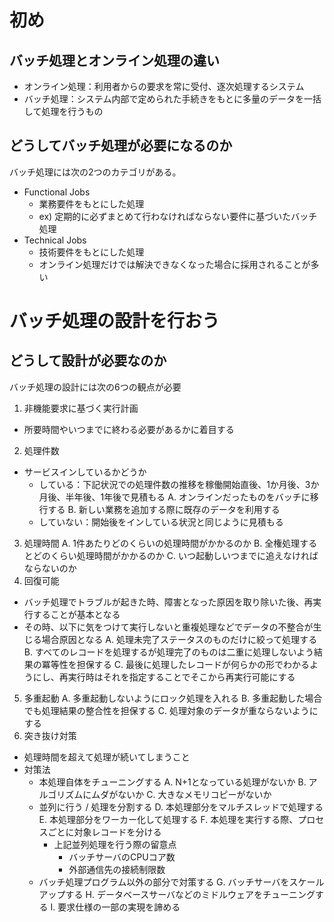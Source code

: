 # 初め
## バッチ処理とオンライン処理の違い
- オンライン処理：利用者からの要求を常に受付、逐次処理するシステム
- バッチ処理：システム内部で定められた手続きをもとに多量のデータを一括して処理を行うもの

## どうしてバッチ処理が必要になるのか
バッチ処理には次の2つのカテゴリがある。
- Functional Jobs
  - 業務要件をもとにした処理
  - ex) 定期的に必ずまとめて行わなければならない要件に基づいたバッチ処理
- Technical Jobs
  - 技術要件をもとにした処理
  - オンライン処理だけでは解決できなくなった場合に採用されることが多い

# バッチ処理の設計を行おう
## どうして設計が必要なのか
バッチ処理の設計には次の6つの観点が必要
1. 非機能要求に基づく実行計画
  - 所要時間やいつまでに終わる必要があるかに着目する
2. 処理件数
  - サービスインしているかどうか
    - している：下記状況での処理件数の推移を稼働開始直後、1か月後、3か月後、半年後、1年後で見積もる
      A. オンラインだったものをバッチに移行する
      B. 新しい業務を追加する際に既存のデータを利用する
    - していない：開始後をインしている状況と同じように見積もる
3. 処理時間
  A. 1件あたりどのくらいの処理時間がかかるのか
  B. 全権処理するとどのくらい処理時間がかかるのか
  C. いつ起動しいつまでに追えなければならないのか
4. 回復可能
  - バッチ処理でトラブルが起きた時、障害となった原因を取り除いた後、再実行することが基本となる
  - その時、以下に気をつけて実行しないと重複処理などでデータの不整合が生じる場合原因となる
  A. 処理未完了ステータスのものだけに絞って処理する
  B. すべてのレコードを処理するが処理完了のものは二重に処理しないよう結果の冪等性を担保する
  C. 最後に処理したレコードが何らかの形でわかるようにし、再実行時はそれを指定することでそこから再実行可能にする
5. 多重起動
  A. 多重起動しないようにロック処理を入れる
  B. 多重起動した場合でも処理結果の整合性を担保する
  C. 処理対象のデータが重ならないようにする
6. 突き抜け対策
  - 処理時間を超えて処理が続いてしまうこと
  - 対策法
    - 本処理自体をチューニングする
      A. N+1となっている処理がないか
      B. アルゴリズムにムダがないか
      C. 大きなメモリコピーがないか
    - 並列に行う / 処理を分割する
      D. 本処理部分をマルチスレッドで処理する
      E. 本処理部分をワーカー化して処理する
      F. 本処理を実行する際、プロセスごとに対象レコードを分ける
      - 上記並列処理を行う際の留意点
        - バッチサーバのCPUコア数
        - 外部通信先の接続制限数
    - バッチ処理プログラム以外の部分で対策する
      G. バッチサーバをスケールアップする
      H. データベースサーバなどのミドルウェアをチューニングする
      I. 要求仕様の一部の実現を諦める